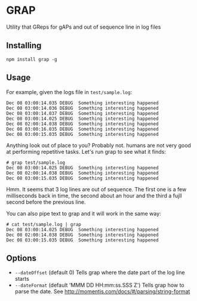 # GRAP
Utility that GReps for gAPs and out of sequence line in log files

## Installing
```
npm install grap -g
```

## Usage
For example, given the logs file in `test/sample.log`:

```
Dec 08 03:00:14.035 DEBUG  Something interesting happened
Dec 08 03:00:14.036 DEBUG  Something interesting happened
Dec 08 03:00:14.037 DEBUG  Something interesting happened
Dec 08 03:00:14.025 DEBUG  Something interesting happened
Dec 08 02:00:14.038 DEBUG  Something interesting happened
Dec 08 03:00:16.035 DEBUG  Something interesting happened
Dec 08 03:00:15.035 DEBUG  Something interesting happened
```

Anything look out of place to you? Probably not. humans are not very good at performing repetitive tasks. Let's run grap to see what it finds:

```
# grap test/sample.log
Dec 08 03:00:14.025 DEBUG  Something interesting happened
Dec 08 02:00:14.038 DEBUG  Something interesting happened
Dec 08 03:00:15.035 DEBUG  Something interesting happened
```

Hmm. It seems that 3 log lines are out of sequence. The first one is a few milliseconds back in time, the second about an hour and the third a fujll second before the previous line.

You can also pipe text to grap and it will work in the same way:

```
# cat test/sample.log | grap
Dec 08 03:00:14.025 DEBUG  Something interesting happened
Dec 08 02:00:14.038 DEBUG  Something interesting happened
Dec 08 03:00:15.035 DEBUG  Something interesting happened
```

## Options

- `--dateOffset` (default 0) Tells grap where the date part of the log line starts 
- `--dateFormat` (default 'MMM DD HH:mm:ss.SSS Z') Tells grap how to parse the date. See http://momentjs.com/docs/#/parsing/string-format 
